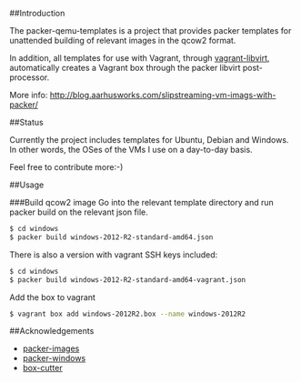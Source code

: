 ##Introduction

The packer-qemu-templates is a project that provides packer templates for unattended building of
relevant images in the qcow2 format. 

In addition, all templates for use with Vagrant, through [vagrant-libvirt](https://github.com/pradels/vagrant-libvirt), automatically creates a Vagrant box through the packer libvirt post-processor. 

More info: http://blog.aarhusworks.com/slipstreaming-vm-imags-with-packer/

##Status

Currently the project includes templates for Ubuntu, Debian and Windows. In other words, the OSes of the VMs I use on a day-to-day basis.

Feel free to contribute more:-)

##Usage

###Build qcow2 image
Go into the relevant template directory and run packer build on
the relevant json file.

```bash
$ cd windows
$ packer build windows-2012-R2-standard-amd64.json
```

There is also a version with vagrant SSH keys included:

```bash
$ cd windows
$ packer build windows-2012-R2-standard-amd64-vagrant.json
```

Add the box to vagrant
```bash
$ vagrant box add windows-2012R2.box --name windows-2012R2
```

##Acknowledgements

* [packer-images](https://github.com/opentable/packer-images.git)
* [packer-windows](https://github.com/joefitzgerald/packer-windows)
* [box-cutter](https://github.com/box-cutter/)

